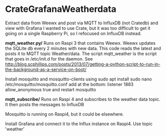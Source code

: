 # CrateGrafanaWeatherdata

Extract data from Weewx and post via MQTT to InfluxDB (not Cratedb) and view with Grafana
I wanted to use Crate, but it was too difficult to get it going on a single Raspberry Pi, so I refocused on InfluxDB instead.

**mqtt_weather.py/** 
Runs on Raspi 3 that contains Weewx. Weewx updates the SQLite db every 2 minutes with new data. This code reads the latest and posts it to MQTT topic Weather/data. The script mqtt_weather is the script that goes in /etc/init.d for the daemon. See http://blog.scphillips.com/posts/2013/07/getting-a-python-script-to-run-in-the-background-as-a-service-on-boot/

Install mosquitto and mosquitto-clients using sudo apt install
   sudo nano /etc/mosquitto/mosquitto.conf
add at the bottom:
   listener 1883
   allow_anonymous true
and restart mosquitto

**mqtt_subscribe/**
Runs on Raspi 4 and subscribes to the weather data topic. It then posts the messages to InfluxDB

Mosquitto is running on Raspi4, but it could be elsewhere.

Install Grafana and connect it to the Influx instance on Raspi4. Use topic 'weather'
